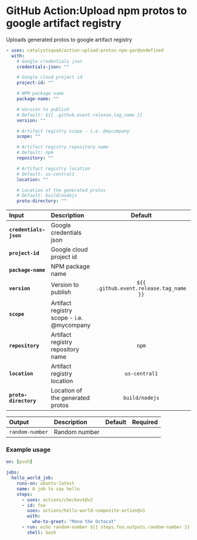 <!-- start title -->

# GitHub Action:Upload npm protos to google artifact registry

<!-- end title -->
<!-- start description -->

Uploads generated protos to google artifact registry

<!-- end description -->
<!-- start contents -->
<!-- end contents -->
<!-- start usage -->

```yaml
- uses: catalystsquad/action-upload-protos-npm-gar@undefined
  with:
    # Google credentials json
    credentials-json: ""

    # Google cloud project id
    project-id: ""

    # NPM package name
    package-name: ""

    # Version to publish
    # Default: ${{ .github.event.release.tag_name }}
    version: ""

    # Artifact registry scope - i.e. @mycompany
    scope: ""

    # Artifact registry repository name
    # Default: npm
    repository: ""

    # Artifact registry location
    # Default: us-central1
    location: ""

    # Location of the generated protos
    # Default: build/nodejs
    proto-directory: ""
```

<!-- end usage -->
<!-- start inputs -->

| **Input**              | **Description**                           |               **Default**               | **Required** |
| :--------------------- | :---------------------------------------- | :-------------------------------------: | :----------: |
| **`credentials-json`** | Google credentials json                   |                                         |   **true**   |
| **`project-id`**       | Google cloud project id                   |                                         |   **true**   |
| **`package-name`**     | NPM package name                          |                                         |   **true**   |
| **`version`**          | Version to publish                        | `${{ .github.event.release.tag_name }}` |  **false**   |
| **`scope`**            | Artifact registry scope - i.e. @mycompany |                                         |   **true**   |
| **`repository`**       | Artifact registry repository name         |                  `npm`                  |  **false**   |
| **`location`**         | Artifact registry location                |              `us-central1`              |  **false**   |
| **`proto-directory`**  | Location of the generated protos          |             `build/nodejs`              |  **false**   |

<!-- end inputs -->
<!-- start outputs -->

| **Output**      | **Description** | **Default** | **Required** |
| :-------------- | :-------------- | ----------- | ------------ |
| `random-number` | Random number   |             |              |

<!-- end outputs -->
<!-- start examples -->

### Example usage

```yaml
on: [push]

jobs:
  hello_world_job:
    runs-on: ubuntu-latest
    name: A job to say hello
    steps:
      - uses: actions/checkout@v2
      - id: foo
        uses: actions/hello-world-composite-action@v1
        with:
          who-to-greet: "Mona the Octocat"
      - run: echo random-number ${{ steps.foo.outputs.random-number }}
        shell: bash
```

<!-- end examples -->
<!-- start [.github/ghdocs/examples/] -->
<!-- end [.github/ghdocs/examples/] -->
